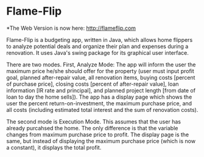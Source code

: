 # Flame-Flip

*The Web Version is now here: <a href='http://flameflip.com' target='_blank'>http://flameflip.com</a>

Flame-Flip is a budgeting app, written in Java, which allows home flippers to analyze potential deals and organize their plan and expenses during a renovation. It uses Java's swing package for its graphical user interface.

There are two modes. First, Analyze Mode: The app will inform the user the maximum price he/she should offer for the property (user must input profit goal, planned after-repair value, all renovation items, buying costs [percent of purchase price], closing costs [percent of after-repair value], loan information [IR rate and principal], and planned project length [from date of loan to day the home sells]). The app has a display page which shows the user the percent return-on-investment, the maximum purchase price, and all costs (including estimated total interest and the sum of renovation costs).

The second mode is Execution Mode. This assumes that the user has already purcahsed the home. The only difference is that the variable changes from maximum purchase price to profit. The display page is the same, but instead of displaying the maximum purchase price (which is now a constant), it displays the total profit. 
